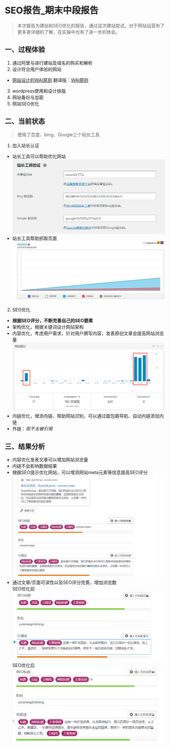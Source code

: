 # SEO报告_期末中段报告
> 本次报告为建站和SEO优化的报告，通过这次建站尝试，对于网站运营有了更多更详细的了解，在实操中也有了进一步的体会。
## 一、过程体验
1. 通过阿里与进行建站及域名的购买和解析
2. 设计符合用户体验的网站
  * [网站设计的WAI原则](https://www.w3.org/WAI/tips/writing/) 翻译版：[WAI原则](https://github.com/Pjx759/Web_Operations/blob/master/README.md)
3. wordpress使用和设计排版
4. 网站备份与加密
5. 网站SEO优化
## 二、当前状态
> 使用了百度、bing、Google三个站长工具
1. 加入站长认证
  * 站长工具可以帮助优化网站![站长认证](https://github.com/Pjx759/Web_Operations/blob/master/SEO_R_ph/%E7%AB%99%E9%95%BF%E8%AE%A4%E8%AF%81.png)
  * 站长工具帮助抓取页面![页面抓取数据](https://github.com/Pjx759/Web_Operations/blob/master/SEO_R_ph/%E6%8A%93%E5%8F%96%E7%BD%91%E9%A1%B51.png)  
2. SEO优化
  * **根据SEO评分，不断完善自己的SEO要素**  
  * 架构优化，根据关键词设计网站架构  
  * 内容优化，考虑用户需求，针对用户撰写内容，发表原创文章会提高网站浏览量![发表文章数据](https://github.com/Pjx759/Web_Operations/blob/master/SEO_R_ph/%E5%8F%91%E8%A1%A8%E6%B5%81%E9%87%8F%E5%88%86%E6%9E%90.png)  
  * 内链优化，增添内链，帮助网站识别，可以通过面包屑导航、自动内链添加内链  
  * 外链：*现不太被引用*  
## 三、结果分析
* 内容优化发表文章可以增加网站浏览量
* 内链不会影响数据结果
* 根据SEO提示优化网站，可以增添网站meta元素等信息提高SEO评分![SEO优化](https://github.com/Pjx759/Web_Operations/blob/master/SEO_R_ph/seo%E4%BC%98%E5%8C%96.png)  
* 通过文章/页面可读性以及SEO评分完善，增加浏览数  
SEO优化前![优化前](https://github.com/Pjx759/Web_Operations/blob/master/SEO_R_ph/%E4%BC%98%E5%8C%96%E4%BE%8B%E5%AD%90.png)  
SEO优化后![优化后](https://github.com/Pjx759/Web_Operations/blob/master/SEO_R_ph/%E4%BC%98%E5%8C%96%E5%90%8E.png)


  
  
